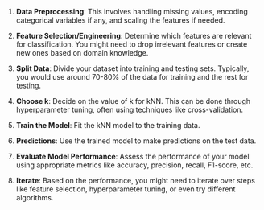 1. **Data Preprocessing**: This involves handling missing values, encoding categorical variables if any, and scaling the features if needed.

2. **Feature Selection/Engineering**: Determine which features are relevant for classification. You might need to drop irrelevant features or create new ones based on domain knowledge.

3. **Split Data**: Divide your dataset into training and testing sets. Typically, you would use around 70-80% of the data for training and the rest for testing.

4. **Choose k**: Decide on the value of k for kNN. This can be done through hyperparameter tuning, often using techniques like cross-validation.

5. **Train the Model**: Fit the kNN model to the training data.

6. **Predictions**: Use the trained model to make predictions on the test data.

7. **Evaluate Model Performance**: Assess the performance of your model using appropriate metrics like accuracy, precision, recall, F1-score, etc.

8. **Iterate**: Based on the performance, you might need to iterate over steps like feature selection, hyperparameter tuning, or even try different algorithms.